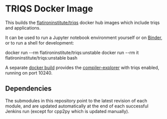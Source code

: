 # TRIQS Docker Image

This builds the [flatironinstitute/triqs](https://hub.docker.com/r/flatironinstitute/triqs) docker hub images which include triqs and applications.

It can be used to run a Jupyter notebook environment yourself or on [Binder](https://mybinder.org/v2/gh/TRIQS/docker/unstable), or to run a shell for development:

  docker run --rm flatironinstitute/triqs:unstable
  docker run --rm it flatironinstitute/triqs:unstable bash

A separate [docker build](compiler-explorer) provides the [compiler-explorer](https://github.com/mattgodbolt/compiler-explorer) with triqs enabled, running on port 10240.

## Dependencies

The submodules in this repository point to the latest revision of each module, and are updated automatically at the end of each successful Jenkins run (except for cpp2py which is updated manually).
